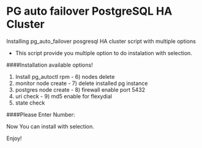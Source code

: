 # PG auto failover PostgreSQL HA Cluster  
Installing pg_auto_failover posgresql HA cluster script with multiple options

- This script provide you multiple option to do instalation with selection.

####Installation available options!

1) Install pg_autoctl rpm     -   6) nodes delete
2) monitor node create        -   7) delete installed pg instance
3) postgres node create       -   8) firewall enable port 5432
4) uri check                  -   9) md5 enable for flexydial
5) state check

####Please Enter Number:

Now You can install with selection.

Enjoy!
